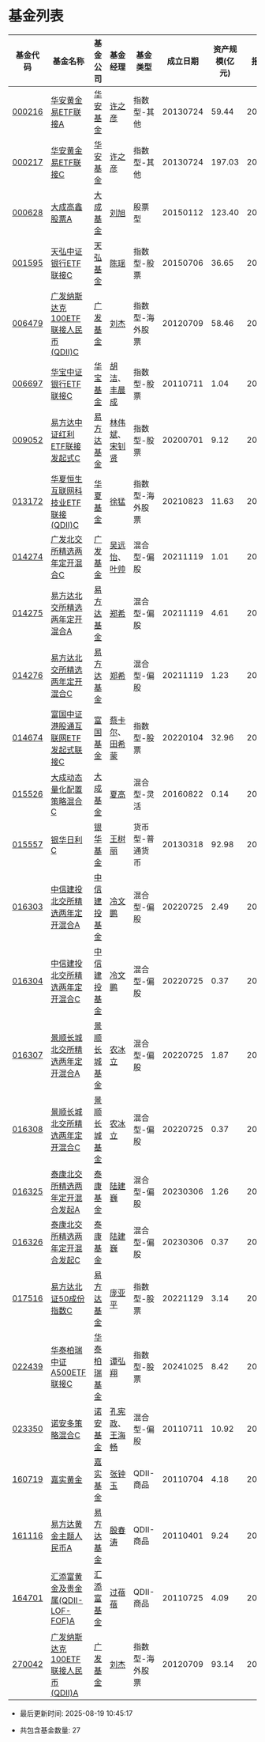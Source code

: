 # 基金列表

   

| 基金代码 | 基金名称 |  基金公司 | 基金经理 | 基金类型 | 成立日期 | 资产规模(亿元) |报告日期| 最新净值|
|----------|----------|----------|----------|----------|----------|----------|----------|----------|
| [000216](https://fundf10.eastmoney.com/jbgk_000216.html) | [华安黄金易ETF联接A](/Fund/Meta/CN/000216.json) |[华安基金](https://fund.eastmoney.com/company/80000228.html) | [许之彦](https://fund.eastmoney.com/manager/30044485.html) | 指数型-其他 | 20130724 | 59.44 | 20250630 | [2.698(N/A%)](https://fund.eastmoney.com/000216.html) |
| [000217](https://fundf10.eastmoney.com/jbgk_000217.html) | [华安黄金易ETF联接C](/Fund/Meta/CN/000217.json) |[华安基金](https://fund.eastmoney.com/company/80000228.html) | [许之彦](https://fund.eastmoney.com/manager/30044485.html) | 指数型-其他 | 20130724 | 197.03 | 20250630 | [2.6325(N/A%)](https://fund.eastmoney.com/000217.html) |
| [000628](https://fundf10.eastmoney.com/jbgk_000628.html) | [大成高鑫股票A](/Fund/Meta/CN/000628.json) |[大成基金](https://fund.eastmoney.com/company/80000225.html) | [刘旭](https://fund.eastmoney.com/manager/30361915.html) | 股票型 | 20150112 | 123.40 | 20250630 | [4.969(N/A%)](https://fund.eastmoney.com/000628.html) |
| [001595](https://fundf10.eastmoney.com/jbgk_001595.html) | [天弘中证银行ETF联接C](/Fund/Meta/CN/001595.json) |[天弘基金](https://fund.eastmoney.com/company/80041198.html) | [陈瑶](https://fund.eastmoney.com/manager/30570026.html) | 指数型-股票 | 20150706 | 36.65 | 20250630 | [1.7969(N/A%)](https://fund.eastmoney.com/001595.html) |
| [006479](https://fundf10.eastmoney.com/jbgk_006479.html) | [广发纳斯达克100ETF联接人民币(QDII)C](/Fund/Meta/CN/006479.json) |[广发基金](https://fund.eastmoney.com/company/80000248.html) | [刘杰](https://fund.eastmoney.com/manager/30283311.html) | 指数型-海外股票 | 20120709 | 58.46 | 20250630 | [6.9045(N/A%)](https://fund.eastmoney.com/006479.html) |
| [006697](https://fundf10.eastmoney.com/jbgk_006697.html) | [华宝中证银行ETF联接C](/Fund/Meta/CN/006697.json) |[华宝基金](https://fund.eastmoney.com/company/80000250.html) | [胡洁](https://fund.eastmoney.com/manager/30191326.html)、[丰晨成](https://fund.eastmoney.com/manager/30389782.html) | 指数型-股票 | 20110711 | 1.04 | 20250630 | [1.6524(N/A%)](https://fund.eastmoney.com/006697.html) |
| [009052](https://fundf10.eastmoney.com/jbgk_009052.html) | [易方达中证红利ETF联接发起式C](/Fund/Meta/CN/009052.json) |[易方达基金](https://fund.eastmoney.com/company/80000229.html) | [林伟斌](https://fund.eastmoney.com/manager/30198126.html)、[宋钊贤](https://fund.eastmoney.com/manager/30712250.html) | 指数型-股票 | 20200701 | 9.12 | 20250630 | [1.2789(N/A%)](https://fund.eastmoney.com/009052.html) |
| [013172](https://fundf10.eastmoney.com/jbgk_013172.html) | [华夏恒生互联网科技业ETF联接(QDII)C](/Fund/Meta/CN/013172.json) |[华夏基金](https://fund.eastmoney.com/company/80000222.html) | [徐猛](https://fund.eastmoney.com/manager/30106590.html) | 指数型-海外股票 | 20210823 | 11.63 | 20250630 | [0.8202(N/A%)](https://fund.eastmoney.com/013172.html) |
| [014274](https://fundf10.eastmoney.com/jbgk_014274.html) | [广发北交所精选两年定开混合C](/Fund/Meta/CN/014274.json) |[广发基金](https://fund.eastmoney.com/company/80000248.html) | [吴远怡](https://fund.eastmoney.com/manager/30714349.html)、[叶帅](https://fund.eastmoney.com/manager/30744272.html) | 混合型-偏股 | 20211119 | 1.01 | 20250630 | [1.793(N/A%)](https://fund.eastmoney.com/014274.html) |
| [014275](https://fundf10.eastmoney.com/jbgk_014275.html) | [易方达北交所精选两年定开混合A](/Fund/Meta/CN/014275.json) |[易方达基金](https://fund.eastmoney.com/company/80000229.html) | [郑希](https://fund.eastmoney.com/manager/30189730.html) | 混合型-偏股 | 20211119 | 4.61 | 20250630 | [1.7521(N/A%)](https://fund.eastmoney.com/014275.html) |
| [014276](https://fundf10.eastmoney.com/jbgk_014276.html) | [易方达北交所精选两年定开混合C](/Fund/Meta/CN/014276.json) |[易方达基金](https://fund.eastmoney.com/company/80000229.html) | [郑希](https://fund.eastmoney.com/manager/30189730.html) | 混合型-偏股 | 20211119 | 1.23 | 20250630 | [1.7364(N/A%)](https://fund.eastmoney.com/014276.html) |
| [014674](https://fundf10.eastmoney.com/jbgk_014674.html) | [富国中证港股通互联网ETF发起式联接C](/Fund/Meta/CN/014674.json) |[富国基金](https://fund.eastmoney.com/company/80000221.html) | [蔡卡尔](https://fund.eastmoney.com/manager/30516945.html)、[田希蒙](https://fund.eastmoney.com/manager/30788191.html) | 指数型-股票 | 20220104 | 32.96 | 20250630 | [1.0675(N/A%)](https://fund.eastmoney.com/014674.html) |
| [015526](https://fundf10.eastmoney.com/jbgk_015526.html) | [大成动态量化配置策略混合C](/Fund/Meta/CN/015526.json) |[大成基金](https://fund.eastmoney.com/company/80000225.html) | [夏高](https://fund.eastmoney.com/manager/30309950.html) | 混合型-灵活 | 20160822 | 0.14 | 20250630 | [1.3267(N/A%)](https://fund.eastmoney.com/015526.html) |
| [015557](https://fundf10.eastmoney.com/jbgk_015557.html) | [银华日利C](/Fund/Meta/CN/015557.json) |[银华基金](https://fund.eastmoney.com/company/80000235.html) | [王树丽](https://fund.eastmoney.com/manager/30531436.html) | 货币型-普通货币 | 20130318 | 92.98 | 20250630 | [N/A(N/A%)](https://fund.eastmoney.com/015557.html) |
| [016303](https://fundf10.eastmoney.com/jbgk_016303.html) | [中信建投北交所精选两年定开混合A](/Fund/Meta/CN/016303.json) |[中信建投基金](https://fund.eastmoney.com/company/80355113.html) | [冷文鹏](https://fund.eastmoney.com/manager/30467898.html) | 混合型-偏股 | 20220725 | 2.49 | 20250630 | [2.7414(N/A%)](https://fund.eastmoney.com/016303.html) |
| [016304](https://fundf10.eastmoney.com/jbgk_016304.html) | [中信建投北交所精选两年定开混合C](/Fund/Meta/CN/016304.json) |[中信建投基金](https://fund.eastmoney.com/company/80355113.html) | [冷文鹏](https://fund.eastmoney.com/manager/30467898.html) | 混合型-偏股 | 20220725 | 0.37 | 20250630 | [2.7085(N/A%)](https://fund.eastmoney.com/016304.html) |
| [016307](https://fundf10.eastmoney.com/jbgk_016307.html) | [景顺长城北交所精选两年定开混合A](/Fund/Meta/CN/016307.json) |[景顺长城基金](https://fund.eastmoney.com/company/80000251.html) | [农冰立](https://fund.eastmoney.com/manager/30581892.html) | 混合型-偏股 | 20220725 | 1.87 | 20250630 | [2.0629(N/A%)](https://fund.eastmoney.com/016307.html) |
| [016308](https://fundf10.eastmoney.com/jbgk_016308.html) | [景顺长城北交所精选两年定开混合C](/Fund/Meta/CN/016308.json) |[景顺长城基金](https://fund.eastmoney.com/company/80000251.html) | [农冰立](https://fund.eastmoney.com/manager/30581892.html) | 混合型-偏股 | 20220725 | 0.37 | 20250630 | [2.0315(N/A%)](https://fund.eastmoney.com/016308.html) |
| [016325](https://fundf10.eastmoney.com/jbgk_016325.html) | [泰康北交所精选两年定开混合发起A](/Fund/Meta/CN/016325.json) |[泰康基金](https://fund.eastmoney.com/company/81246345.html) | [陆建巍](https://fund.eastmoney.com/manager/30141297.html) | 混合型-偏股 | 20230306 | 1.26 | 20250630 | [2.3778(N/A%)](https://fund.eastmoney.com/016325.html) |
| [016326](https://fundf10.eastmoney.com/jbgk_016326.html) | [泰康北交所精选两年定开混合发起C](/Fund/Meta/CN/016326.json) |[泰康基金](https://fund.eastmoney.com/company/81246345.html) | [陆建巍](https://fund.eastmoney.com/manager/30141297.html) | 混合型-偏股 | 20230306 | 0.37 | 20250630 | [2.3501(N/A%)](https://fund.eastmoney.com/016326.html) |
| [017516](https://fundf10.eastmoney.com/jbgk_017516.html) | [易方达北证50成份指数C](/Fund/Meta/CN/017516.json) |[易方达基金](https://fund.eastmoney.com/company/80000229.html) | [庞亚平](https://fund.eastmoney.com/manager/30589069.html) | 指数型-股票 | 20221129 | 3.14 | 20250630 | [1.5807(N/A%)](https://fund.eastmoney.com/017516.html) |
| [022439](https://fundf10.eastmoney.com/jbgk_022439.html) | [华泰柏瑞中证A500ETF联接C](/Fund/Meta/CN/022439.json) |[华泰柏瑞基金](https://fund.eastmoney.com/company/80055334.html) | [谭弘翔](https://fund.eastmoney.com/manager/30726462.html) | 指数型-股票 | 20241025 | 8.42 | 20250630 | [1.0843(N/A%)](https://fund.eastmoney.com/022439.html) |
| [023350](https://fundf10.eastmoney.com/jbgk_023350.html) | [诺安多策略混合C](/Fund/Meta/CN/023350.json) |[诺安基金](https://fund.eastmoney.com/company/80049689.html) | [孔宪政](https://fund.eastmoney.com/manager/30672631.html)、[王海畅](https://fund.eastmoney.com/manager/30774512.html) | 混合型-偏股 | 20110711 | 10.92 | 20250630 | [3.108(N/A%)](https://fund.eastmoney.com/023350.html) |
| [160719](https://fundf10.eastmoney.com/jbgk_160719.html) | [嘉实黄金](/Fund/Meta/CN/160719.json) |[嘉实基金](https://fund.eastmoney.com/company/80000223.html) | [张钟玉](https://fund.eastmoney.com/manager/30334245.html) | QDII-商品 | 20110704 | 4.18 | 20250630 | [1.618(N/A%)](https://fund.eastmoney.com/160719.html) |
| [161116](https://fundf10.eastmoney.com/jbgk_161116.html) | [易方达黄金主题人民币A](/Fund/Meta/CN/161116.json) |[易方达基金](https://fund.eastmoney.com/company/80000229.html) | [殷春涛](https://fund.eastmoney.com/manager/30836892.html) | QDII-商品 | 20110401 | 9.24 | 20250630 | [1.3089(N/A%)](https://fund.eastmoney.com/161116.html) |
| [164701](https://fundf10.eastmoney.com/jbgk_164701.html) | [汇添富黄金及贵金属(QDII-LOF-FOF)A](/Fund/Meta/CN/164701.json) |[汇添富基金](https://fund.eastmoney.com/company/80053708.html) | [过蓓蓓](https://fund.eastmoney.com/manager/30362194.html) | QDII-商品 | 20110725 | 4.09 | 20250630 | [1.393(N/A%)](https://fund.eastmoney.com/164701.html) |
| [270042](https://fundf10.eastmoney.com/jbgk_270042.html) | [广发纳斯达克100ETF联接人民币(QDII)A](/Fund/Meta/CN/270042.json) |[广发基金](https://fund.eastmoney.com/company/80000248.html) | [刘杰](https://fund.eastmoney.com/manager/30283311.html) | 指数型-海外股票 | 20120709 | 93.14 | 20250630 | [7.0135(N/A%)](https://fund.eastmoney.com/270042.html) |
- 最后更新时间: 2025-08-19 10:45:17

- 共包含基金数量: 27

